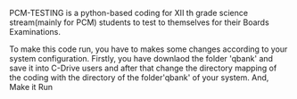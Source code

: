 PCM-TESTING is a python-based coding for XII th grade science stream(mainly for PCM) students to test to themselves for their Boards Examinations.

To make this code run, you have to makes some changes according to your system configuration. Firstly, you have downlaod the folder 'qbank' and save it into C-Drive users and after that change the directory mapping of the coding with the directory of the folder'qbank' of your system. And, Make it Run

